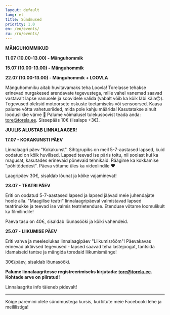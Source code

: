 ```yaml
---
layout: default
lang: et
title: Sündmused
priority: 1.0
en: /en/events/
ru: /ru/events/
---
```


**MÄNGUHOMMIKUD**

**11.07 (10.00-13.00) - Mänguhommik**

**15.07 (10.00-13.00) - Mänguhommik**



**22.07 (10.00-13.00) - Mänguhommik + LOOVLA**

Mänguhommiku aitab huvitavamaks teha Loovla! Torelasse tehakse erinevad nurgakesed arendavate tegevustega, mille vahel vanemad saavad vastavalt lapse vanusele ja soovidele valida (vabalt võib ka kõik läbi käia🙃). Tegevused oleksid motoorsete oskuste toetamiseks või sensoorsed. Kaasa palume võtta vahetusriided, mida pole kahju määrida! Kasutatakse ainult looduslikke värve 🙂 Palume võimalusel tulekusoovist teada anda: tore@torela.ee. Sissepääs 10€ (lisalaps +3€).


**JUULIS ALUSTAB LINNALAAGER!**

**17.07 - KOKAKUNSTI PÄEV**

Linnalaagri päev "Kokakunst". Sihtgrupiks on meil 5-7-aastased lapsed, kuid oodatud on kõik huvilised. Lapsed teevad ise päris toitu, nii soolast kui ka magusat, kasutades erinevaid põnevaid tehnikaid. Räägime ka kokkamise "põhitõdedest". Päeva võtame üles ka videolindile ♥ 

Laagripäev 30€, sisaldab lõunat ja kõike vajaminevat!

**23.07 - TEATRI PÄEV**

Eriti on oodatud 5-7-aastased lapsed ja lapsed jäävad meie juhendajate hoole alla. "Maagilise teatri" linnalaagripäeval valmistavad lapsed teatrinukke ja teevad ise valmis teatrietenduse. Etenduse võtame loomulikult ka filmilindile! 

Päeva tasu on 40€, sisaldab lõunasööki ja kõiki vahendeid.

**25.07 - LIIKUMISE PÄEV**

Eriti vahva ja meeleolukas linnalaagipäev "Liikumisrõõm"! Päevakavas erinevad aktiivsed tegevused - lapsed saavad teha lastejoogat, tantsida idamaiseid tantse ja mängida toredaid liikumismänge! 

30€/päev, sisaldab lõunasööki. 


**Palume linnalaagritesse registreerimiseks kirjutada: tore@torela.ee. Kohtade arve on piiratud!**


Linnalaagrite info täieneb pidevalt!

***

Kõige paremini olete sündmustega kursis, kui liitute meie Facebooki lehe ja meililistiga!

